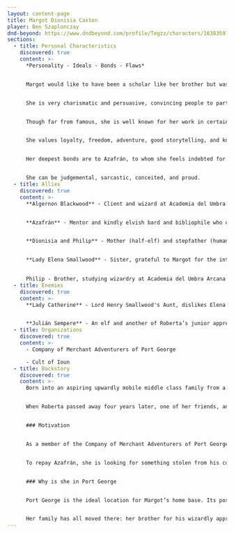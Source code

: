 ```yaml
---
layout: content-page
title: Margot Dionisia Caxton
player: Ben Szaplonczay
dnd-beyond: https://www.dndbeyond.com/profile/Tegzz/characters/16383591
sections:
  - title: Personal Characteristics
    discovered: true
    content: >-
      *Personality - Ideals - Bonds - Flaws*


      Margot would like to have been a scholar like her brother but wasn’t given the chance. Instead, she reads as much as she can, using her trading expeditions as opportunities to learn from both books and the people who collect them. As a result, her knowledge base is wide, but not necessarily deep: though not an expert, she knows a little about most subjects.


      She is very charismatic and persuasive, convincing people to part with their treasures. But she is a merchant, not a thief. 


      Though far from famous, she is well known for her work in certain circles and always a bit surprised when collectors haven’t heard of her.


      She values loyalty, freedom, adventure, good storytelling, and knowledge for its own sake.


      Her deepest bonds are to Azafrán, to whom she feels indebted for his kindness, and to her little brother.


      She can be judgemental, sarcastic, conceited, and proud.
  - title: Allies
    discovered: true
    content: >-
      **Algernon Blackwood** - Client and wizard at Academia del Umbra Arcana, to whom her brother is apprenticed


      **Azafrán** - Mentor and kindly elvish bard and bibliophile who overpaid Margot for minor tasks when she lost her first master and eventually taught her his trade


      **Dionisia and Philip** - Mother (half-elf) and stepfather (human)


      **Lady Elena Smallwood** - Sister, grateful to Margot for the introduction to her new husband, Lord Henry Smallwood

      
      Philip - Brother, studying wizardry at Academia del Umbra Arcana
  - title: Enemies
    discovered: true
    content: >-
      **Lady Catherine** - Lord Henry Smallwood's Aunt, dislikes Elena (and as a result her family) for reaching above her station


      **Julián Sempere** - An elf and another of Roberta’s junior apprentices, jealous of Azafrán’s patronage of Margot, now working as a merchant for Roberta’s son, Robert
  - title: Organizations
    discovered: true
    content: >-
      - Company of Merchant Adventurers of Port George 

      - Cult of Ioun
  - title: Backstory
    discovered: true
    content: >-
      Born into an aspiring upwardly mobile middle class family from a neighbouring city state, who paid for her to be apprenticed at 12 to Roberta Large, a wealthy mercer. The family hope that this placement would earn them wealth that they could use to buy a title of nobility. Their dearest ambition was to obtain a title for their youngest son (Margot’s stepbrother).


      When Roberta passed away four years later, one of her friends, an elvish bard and bibliophile named Azafrán, took pity on Margot and paid her for minor tasks, eventually giving her more to procure rare manuscripts for him, while also teaching her his trade. He advertised her skills to other collectors of books, antiquities and artifacts. One of these, a wizard named Algernon Blackwood, apprenticed her little brother at Academia del Umbra Arcana, to her family’s fury. Another, Lord Henry Smallwood, married her sister, fulfilling her family’s ambition.


      ### Motivation


      As a member of the Company of Merchant Adventurers of Port George, she is a procurer of rarities: mainly books, but also antiquities and other artifacts. Her clients include wealthy collectors, nobles, but also wizards, clerics, and other bards. 


      To repay Azafrán, she is looking for something stolen from his collection, a unique and vile book. He feels guilty that he didn’t protect it better and wants to remove it from circulation. He says that he won’t destroy it because he refuses to destroy knowledge. 


      ### Why is she in Port George


      Port George is the ideal location for Margot’s home base. Its position on the water allows Margot to travel by land or by sea as she conducts trade. Its political stability is conducive to her business.


      Her family has all moved there: her brother for his wizardly apprenticeship, her sister for her noble, and her parents to be near her newly-noble sister.
---
```

